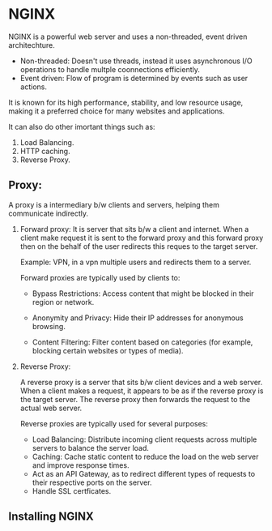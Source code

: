 # NGINX

NGINX is a powerful web server and uses a non-threaded, event driven architechture.

- Non-threaded: Doesn't use threads, instead it uses asynchronous I/O operations to handle multple coonnections efficiently.
- Event driven: Flow of program is determined by events such as user actions.

 It is known for its high performance, stability, and low resource usage, making it a preferred choice for many websites and applications.

It can also do other imortant things such as:
1. Load Balancing.
2. HTTP caching.
3. Reverse Proxy.

## Proxy:

A proxy is a intermediary b/w clients and servers, helping them communicate indirectly.


1. Forward proxy:
It is server that sits b/w a client and internet. When a client make request it is sent to the forward proxy and this forward proxy then on the behalf of the user redirects this reques to the target server.

    Example: VPN, in a vpn multiple users and redirects them to a server.

    Forward proxies are typically used by clients to:

    - Bypass Restrictions: Access content that might be blocked in their region or network.
   
    - Anonymity and Privacy: Hide their IP addresses for anonymous browsing.
    
    - Content Filtering: Filter content based on categories (for example, blocking certain websites or types of media).

2. Reverse Proxy:

    A reverse proxy is a server that sits b/w client devices and a web server. When a client makes a request, it appears to be as if the reverse proxy is the target server. The reverse proxy then forwards the request to the actual web server.

    Reverse proxies are typically used for several purposes:

    - Load Balancing: Distribute incoming client requests across multiple servers to balance the server load.
    - Caching: Cache static content to reduce the load on the web server and improve response times.
    - Act as an API Gateway, as to redirect different types of requests to their respective ports on the server.
    - Handle SSL certficates.


## Installing NGINX

